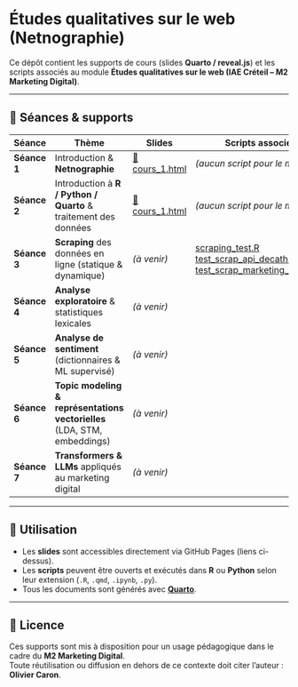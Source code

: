 # Études qualitatives sur le web (Netnographie)

Ce dépôt contient les supports de cours (slides **Quarto / reveal.js**) et les scripts associés au module **Études qualitatives sur le web (IAE Créteil – M2 Marketing Digital)**.

---

## 📅 Séances & supports

| Séance | Thème | Slides | Scripts associés |
|--------|-------|--------|------------------|
| **Séance 1** | Introduction & **Netnographie** | [📑 cours_1.html](https://oliviercaron.github.io/etudes_qualitatives_web/cours_1/cours_1.html) | *(aucun script pour le moment)* |
| **Séance 2** | Introduction à **R / Python / Quarto** & traitement des données | [📑 cours_1.html](https://oliviercaron.github.io/etudes_qualitatives_web/cours_1/cours_1.html) | *(aucun script pour le moment)* |
| **Séance 3** | **Scraping** des données en ligne (statique & dynamique) | *(à venir)* | [scraping_test.R](https://github.com/oliviercaron/etudes_qualitatives_web/blob/main/cours_1/scraping_test.R) <br> [test_scrap_api_decathlon.ipynb](https://github.com/oliviercaron/etudes_qualitatives_web/blob/main/cours_1/test_scrap_api_decathlon.ipynb) <br> [test_scrap_marketing_jobs.R](https://github.com/oliviercaron/etudes_qualitatives_web/blob/main/cours_1/test_scrap_marketing_jobs.R) |
| **Séance 4** | **Analyse exploratoire** & statistiques lexicales | *(à venir)* | |
| **Séance 5** | **Analyse de sentiment** (dictionnaires & ML supervisé) | *(à venir)* | |
| **Séance 6** | **Topic modeling & représentations vectorielles** (LDA, STM, embeddings) | *(à venir)* | |
| **Séance 7** | **Transformers & LLMs** appliqués au marketing digital | *(à venir)* | |


---

## 🚀 Utilisation

- Les **slides** sont accessibles directement via GitHub Pages (liens ci-dessus).  
- Les **scripts** peuvent être ouverts et exécutés dans **R** ou **Python** selon leur extension (`.R`, `.qmd`, `.ipynb`, `.py`).  
- Tous les documents sont générés avec **[Quarto](https://quarto.org/)**.  

---

## 📖 Licence

Ces supports sont mis à disposition pour un usage pédagogique dans le cadre du **M2 Marketing Digital**.  
Toute réutilisation ou diffusion en dehors de ce contexte doit citer l’auteur : **Olivier Caron**.

